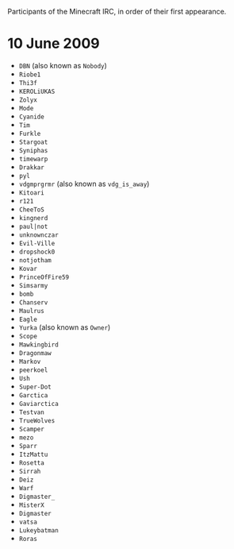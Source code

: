 Participants of the Minecraft IRC, in order of their first appearance.

# 10 June 2009
* `DBN` (also known as `Nobody`)
* `Riobe1`
* `Thi3f`
* `KEROLiUKAS`
* `Zolyx`
* `Mode`
* `Cyanide`
* `Tim`
* `Furkle`
* `Stargoat`
* `Syniphas`
* `timewarp`
* `Drakkar`
* `pyl`
* `vdgmprgrmr` (also known as `vdg_is_away`)
* `Kitoari`
* `r121`
* `CheeToS`
* `kingnerd`
* `paul|not`
* `unknownczar`
* `Evil-Ville`
* `dropshock0`
* `notjotham`
* `Kovar`
* `PrinceOfFire59`
* `Simsarmy`
* `bomb`
* `Chanserv`
* `Maulrus`
* `Eagle`
* `Yurka` (also known as `Owner`)
* `Scope`
* `Mawkingbird`
* `Dragonmaw`
* `Markov`
* `peerkoel`
* `Ush`
* `Super-Dot`
* `Garctica`
* `Gaviarctica`
* `Testvan`
* `TrueWolves`
* `Scamper`
* `mezo`
* `Sparr`
* `ItzMattu`
* `Rosetta`
* `Sirrah`
* `Deiz`
* `Warf`
* `Digmaster_`
* `MisterX`
* `Digmaster`
* `vatsa`
* `Lukeybatman`
* `Roras`
